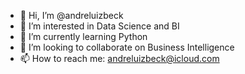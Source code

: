 - 👋 Hi, I’m @andreluizbeck
- 👀 I’m interested in Data Science and BI
- 🌱 I’m currently learning Python
- 💞️ I’m looking to collaborate on Business Intelligence
- 📫 How to reach me: andreluizbeck@icloud.com

<!---
andreluizbeck/andreluizbeck is a ✨ special ✨ repository because its `README.md` (this file) appears on your GitHub profile.
You can click the Preview link to take a look at your changes.
--->
